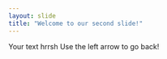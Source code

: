 ```yaml
---
layout: slide
title: "Welcome to our second slide!"
---
```

Your text hrrsh
Use the left arrow to go back!

